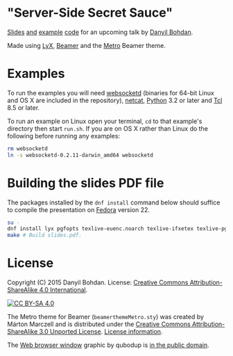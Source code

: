 # "Server-Side Secret Sauce"

[Slides](slides.pdf) [and](example1) [example](example2) [code](example3) for an upcoming talk by [Danyil Bohdan](https://github.com/dbohdan).

Made using [LyX](http://www.lyx.org/), [Beamer](https://en.wikipedia.org/wiki/Beamer_%28LaTeX%29) and the [Metro](https://bitbucket.org/marczellm/beamerports) Beamer theme.

# Examples

To run the examples you will need [websocketd](http://websocketd.com/) (binaries for 64-bit Linux and OS X are included in the repository), [netcat](https://en.wikipedia.org/wiki/Netcat), [Python](https://www.python.org/) 3.2 or later and [Tcl](https://en.wikipedia.org/wiki/Tcl) 8.5 or later.

To run an example on Linux open your terminal, `cd` to that example's directory then start `run.sh`. If you are on OS X rather than Linux do the following before running any examples:

```sh
rm websocketd
ln -s websocketd-0.2.11-darwin_amd64 websocketd
```

# Building the slides PDF file

The packages installed by the `dnf install` command below should suffice to compile the presentation on [Fedora](https://en.wikipedia.org/wiki/Fedora_%28operating_system%29) version 22.

```sh
su -
dnf install lyx pgfopts texlive-euenc.noarch texlive-ifxetex texlive-pgfopts.noarch texlive-pgfplots texlive-xetex.noarch texlive-xetex-def.noarch
make # Build slides.pdf.
```

# License

Copyright (C) 2015 Danyil Bohdan. License: [Creative Commons Attribution-ShareAlike 4.0 International](https://creativecommons.org/licenses/by-sa/4.0).

[![CC BY-SA 4.0](https://licensebuttons.net/l/by-sa/3.0/88x31.png)](https://creativecommons.org/licenses/by-sa/4.0)

The Metro theme for Beamer (`beamerthemeMetro.sty`) was created by Márton Marczell and is distributed under the [Creative Commons Attribution-ShareAlike 3.0 Unported License](https://creativecommons.org/licenses/by-sa/3.0/). [License information](https://bitbucket.org/marczellm/beamerports/src/62840a66640d6b38da8618a71c591b1ea769a345/license_information.md?at=master&fileviewer=file-view-default).

The [Web browser window](https://openclipart.org/detail/212730/web-browser) graphic by qubodup is [in the public domain](https://openclipart.org/share).
